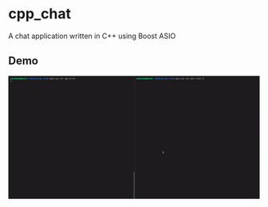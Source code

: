 # cpp_chat
A chat application written in C++ using Boost ASIO
## Demo

![Demo](https://github.com/SAtacker/cpp_chat/blob/sync_chat_new/images/chat_demo.gif)
